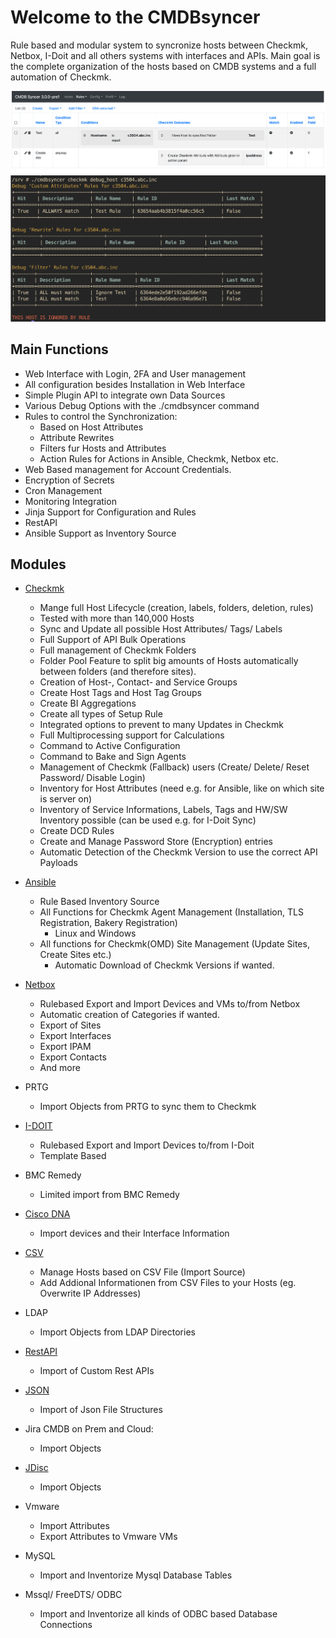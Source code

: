
# Welcome to the CMDBsyncer

Rule based and modular system to syncronize hosts between Checkmk, Netbox, I-Doit and all others systems with interfaces and APIs.
Main goal is the complete organization of the hosts based on CMDB systems and a full automation of Checkmk.


![Rules](img/index_rules.png)
![Debug Options](img/index_rules_debug.png)


## Main Functions
* Web Interface with Login, 2FA and User management
* All configuration besides Installation in Web Interface
* Simple Plugin API to integrate own Data Sources
* Various Debug Options with the ./cmdbsyncer command
* Rules to control the Synchronization:
	 * Based on Host Attributes
	 * Attribute Rewrites
	 * Filters fur Hosts and Attributes
  * Action Rules for Actions in Ansible, Checkmk, Netbox etc.
* Web Based management for Account Credentials.
* Encryption of Secrets
* Cron Management
* Monitoring Integration
* Jinja Support for Configuration and Rules
* RestAPI
* Ansible Support as Inventory Source

## Modules

* [Checkmk](/checkmk/)
    * Mange full Host Lifecycle (creation, labels, folders, deletion, rules)
    * Tested with more than 140,000 Hosts
    * Sync and Update all possible Host Attributes/ Tags/ Labels
    * Full Support of API Bulk Operations
    * Full management of Checkmk Folders
    * Folder Pool Feature to split big amounts of Hosts automatically between folders (and therefore sites).
    * Creation of Host-, Contact- and Service Groups
    * Create Host Tags and Host Tag Groups
    * Create BI Aggregations
    * Create all types of Setup Rule
    * Integrated options to prevent to many Updates in Checkmk
    * Full Multiprocessing support for Calculations
    * Command to Active Configuration
    * Command to Bake and Sign Agents
    * Management of Checkmk (Fallback) users (Create/ Delete/ Reset Password/ Disable Login)
    * Inventory for Host Attributes (need e.g. for Ansible, like on which site is server on)
    * Inventory of Service Informations, Labels, Tags and HW/SW Inventory possible (can be used e.g. for I-Doit Sync)
    * Create DCD Rules
    * Create and Manage Password Store (Encryption) entries
    * Automatic Detection of the Checkmk Version to use the correct API Payloads

* [Ansible](/ansible/)
    * Rule Based Inventory Source
    * All Functions for Checkmk Agent Management (Installation, TLS Registration, Bakery Registration)
        *  Linux and Windows
    * All functions for Checkmk(OMD) Site Management (Update Sites, Create Sites etc.)
        * Automatic Download of Checkmk Versions if wanted.


* [Netbox](/netbox/)
    * Rulebased Export and Import Devices and VMs to/from Netbox
    * Automatic creation of Categories if wanted.
    *  Export of Sites
    *  Export Interfaces
    *  Export IPAM
    * Export Contacts
    * And more
* PRTG
	* Import Objects from PRTG to sync them to Checkmk

* [I-DOIT](/i-doit/)
    * Rulebased Export and Import Devices to/from I-Doit
    * Template Based

* BMC Remedy
    * Limited import from BMC Remedy

* [Cisco DNA](/ciscodna/)
    * Import devices and their Interface Information

* [CSV](/csv/)
    * Manage Hosts based on CSV File (Import Source)
    * Add Addional Informationen from CSV Files to your Hosts (eg. Overwrite IP Addresses)

* LDAP
    * Import Objects from LDAP Directories

* [RestAPI](/rest_json)
    * Import of Custom Rest APIs

* [JSON](/rest_json/)
    * Import of Json File Structures

* Jira CMDB on Prem and Cloud:
    * Import Objects
    
*  [JDisc](/jdisc/)
	* Import Objects

* Vmware
	* Import Attributes
	* Export Attributes to Vmware VMs
	
* MySQL
    * Import and Inventorize Mysql Database Tables

* Mssql/ FreeDTS/ ODBC
    * Import and Inventorize all kinds of ODBC based Database Connections
